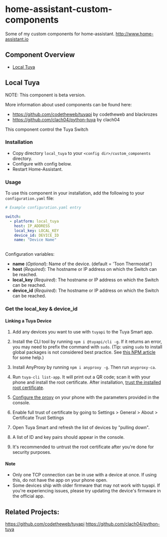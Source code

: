 # home-assistant-custom-components

Some of my custom components for home-assistant. <http://www.home-assistant.io>

Component Overview
------------------
  * [Local Tuya](#local-tuya)

## Local Tuya

NOTE: This component is beta version.

More information about used components can be found here:

- <https://github.com/codetheweb/tuyapi> by codetheweb and blackrozes
- <https://github.com/clach04/python-tuya> by clach04 

This component control the Tuya Switch 

### Installation

- Copy directory `local_tuya` to your `<config dir>/custom_components` directory.
- Configure with config below.
- Restart Home-Assistant.

### Usage
To use this component in your installation, add the following to your `configuration.yaml` file:

```yaml
# Example configuration.yaml entry

switch:
  - platform: local_tuya
    host: IP_ADDRESS
    local_key: LOCAL_KEY
    device_id: DEVICE_ID
    name: "Device Name"
    
```

Configuration variables:

- **name** (*Optional*): Name of the device. (default = 'Toon Thermostat')
- **host** (*Required*): The hostname or IP address on which the Switch can be reached.
- **local_key** (*Required*): The hostname or IP address on which the Switch can be reached.
- **device_id** (*Required*): The hostname or IP address on which the Switch can be reached.

### Get the local_key & device_id
#### Linking a Tuya Device

1. Add any devices you want to use with `tuyapi` to the Tuya Smart app.

2. Install the CLI tool by running `npm i @tuyapi/cli -g`. If it returns an error, you may need to prefix the command with `sudo`. (Tip: using `sudo` to install global packages is not considered best practice. See [this NPM article](https://docs.npmjs.com/getting-started/fixing-npm-permissions) for some help.)

3. Install AnyProxy by running `npm i anyproxy -g`.  Then run `anyproxy-ca`.

4. Run `tuya-cli list-app`.  It will print out a QR code; scan it with your phone and install the root certificate.  After installation, [trust the installed root certificate](https://support.apple.com/en-nz/HT204477).

5. [Configure the proxy](http://www.iphonehacks.com/2017/02/how-to-configure-use-proxy-iphone-ipad.html) on your phone with the parameters provided in the console.

6. Enable full trust of certificate by going to Settings > General > About > Certificate Trust Settings

7. Open Tuya Smart and refresh the list of devices by "pulling down".

8. A list of ID and key pairs should appear in the console.

9. It's recommended to untrust the root certificate after you're done for security purposes.

#### Note

* Only one TCP connection can be in use with a device at once. If using this, do not have the app on your phone open.
* Some devices ship with older firmware that may not work with tuyapi. If you're experiencing issues, please try updating the device's firmware in the official app.


## Related Projects:
https://github.com/codetheweb/tuyapi 
https://github.com/clach04/python-tuya

